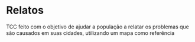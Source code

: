 # Relatos
TCC feito com o objetivo de ajudar a população a relatar os problemas que são causados em suas cidades, utilizando um mapa como referência
